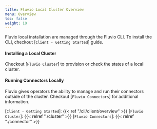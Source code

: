 ```yaml
---
title: Fluvio Local Cluster Overview
menu: Overview
toc: false
weight: 10
---
```


Fluvio local installation are managed through the Fluvio CLI. To install the CLI, checkout [`Client - Getting Started`] guide. 


#### Installing a Local Cluster

Checkout [`Fluvio Cluster`] to provision or check the states of a local cluster.

#### Running Connectors Locally

Fluvio gives operators the ability to manage and run their connectors outside of the cluster. Checkout [`Fluvio Connectors`] for additional information.

[`Client - Getting Started`]: {{< ref "/cli/client/overview" >}}
[`Fluvio Cluster`]: {{< relref "./cluster" >}}
[`Fluvio Connectors`]: {{< relref "./connector" >}}

